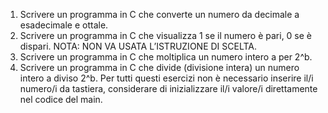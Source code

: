 1. Scrivere un programma in C che converte un numero da
decimale a esadecimale e ottale.
2. Scrivere un programma in C che visualizza 1 se il numero è
pari, 0 se è dispari. NOTA: NON VA USATA L’ISTRUZIONE DI
SCELTA.
3. Scrivere un programma in C che moltiplica un numero intero a
per 2^b.
4. Scrivere un programma in C che divide (divisione intera) un
numero intero a diviso 2^b.
Per tutti questi esercizi non è necessario inserire il/i numero/i da
tastiera, considerare di inizializzare il/i valore/i direttamente nel codice del main.
